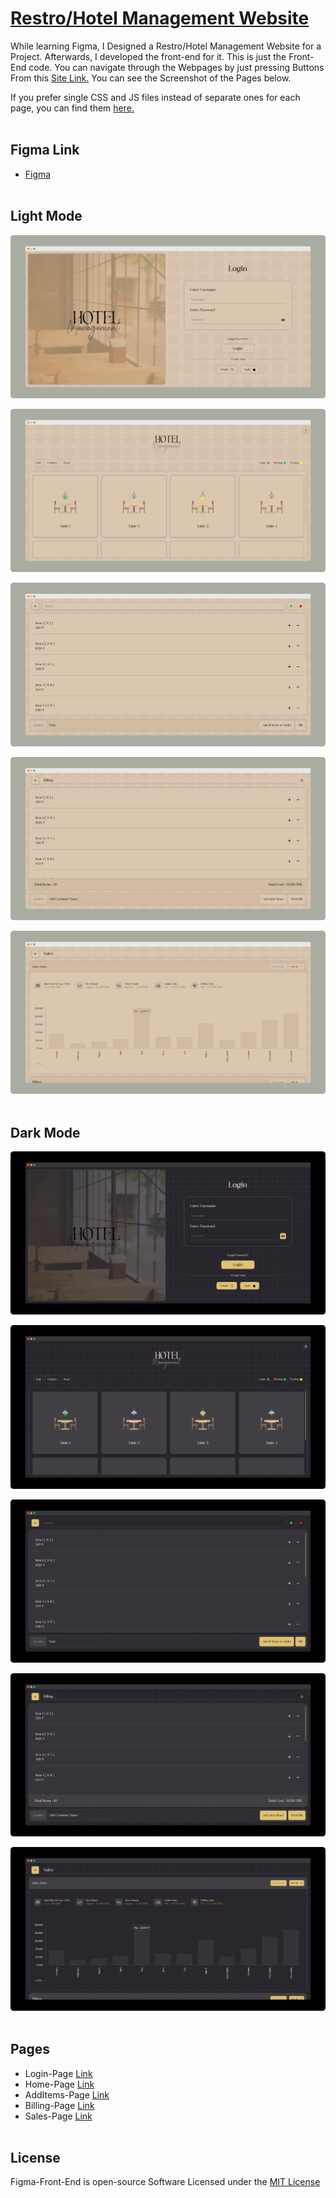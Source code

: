 # [Restro/Hotel Management Website](https://praashoo7.github.io/Figma-Front-End/)

While learning Figma, I Designed a Restro/Hotel Management Website for a Project. Afterwards, I developed the front-end for it. This is just the Front-End code. You can navigate through the Webpages by just pressing Buttons From this [Site Link.](https://praashoo7.github.io/Figma-Front-End/) You can see the Screenshot of the Pages below.<br>

If you prefer single CSS and JS files instead of separate ones for each page, you can find them [here.](https://github.com/Praashoo7/Figma-Front-End/tree/main/SINGLE-CSS-JS)<br><br>


## Figma Link

- [Figma](https://www.figma.com/file/QuajVMh3wftRJoL2ydSVhd/Untitled?type=design&node-id=0%3A1&mode=design&t=aDzQbuhSTRbYdBDx-1)<br><br>


## Light Mode
![Readme Image](ReadMe-Images/Light_Mode/Login_Light.png)

![Readme Image](ReadMe-Images/Light_Mode/HomePage_Light.png)

![Readme Image](ReadMe-Images/Light_Mode/AddItemsPage_Light.png)

![Readme Image](ReadMe-Images/Light_Mode/Billing_Light.png)

![Readme Image](ReadMe-Images/Light_Mode/Sales_Light.png)<br><br>


## Dark Mode
![Readme Image](ReadMe-Images/Dark_Mode/Login_Dark.png)

![Readme Image](ReadMe-Images/Dark_Mode/HomePage_Dark.png)

![Readme Image](ReadMe-Images/Dark_Mode/AddItemsPage_Dark.png)

![Readme Image](ReadMe-Images/Dark_Mode/Billing_Dark.png)

![Readme Image](ReadMe-Images/Dark_Mode/Sales_Dark.png)<br><br>


## Pages
- Login-Page [Link](https://praashoo7.github.io/Figma-Front-End/index.html)<br>
- Home-Page [Link](https://praashoo7.github.io/Figma-Front-End/HomePage.html)<br>
- AddItems-Page [Link](https://praashoo7.github.io/Figma-Front-End/AddItemsPage.html)<br>
- Billing-Page [Link](https://praashoo7.github.io/Figma-Front-End/Billing.html)<br>
- Sales-Page [Link](https://praashoo7.github.io/Figma-Front-End/Sales.html)<br><br>


## License

Figma-Front-End is open-source Software Licensed under the [MIT License](https://github.com/Praashoo7/Figma-Front-End/blob/main/LICENSE)
